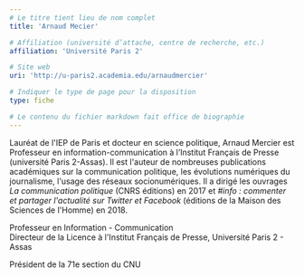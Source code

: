 ```yaml
---
# Le titre tient lieu de nom complet
title: 'Arnaud Mecier'

# Affiliation (université d’attache, centre de recherche, etc.)
affiliation: 'Université Paris 2'

# Site web
uri: 'http://u-paris2.academia.edu/arnaudmercier'

# Indiquer le type de page pour la disposition
type: fiche

# Le contenu du fichier markdown fait office de biographie
---
```


Lauréat de l'IEP de Paris et docteur en science politique, Arnaud Mercier est Professeur en information-communication à l’Institut Français de Presse (université Paris 2-Assas). Il est l'auteur de nombreuses publications académiques sur la communication politique, les évolutions numériques du journalisme, l'usage des réseaux socionumériques. Il a dirigé les ouvrages *La communication politique* (CNRS éditions) en 2017 et *#info : commenter et partager l'actualité sur Twitter et Facebook* (éditions de la Maison des Sciences de l'Homme) en 2018. 

Professeur en Information - Communication  
Directeur de la Licence à l'Institut Français de Presse, Université Paris 2 - Assas

Président de la 71e section du CNU
